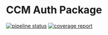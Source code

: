 # CCM Auth Package
[![pipeline status](http://gitlab.leads.local/ccm/ccm-auth-package/badges/master/pipeline.svg)](http://gitlab.leads.local/ccm/ccm-auth-package/-/commits/master)
[![coverage report](http://gitlab.leads.local/ccm/ccm-auth-package/badges/master/coverage.svg)](http://gitlab.leads.local/ccm/ccm-auth-package/-/commits/master)
